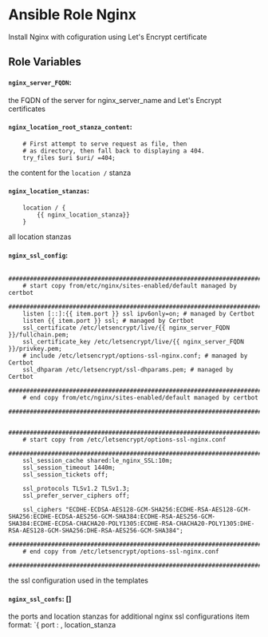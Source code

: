 # Ansible Role Nginx
Install Nginx with cofiguration using Let's Encrypt certificate

## Role Variables

#### `nginx_server_FQDN`:
the FQDN of the server for nginx_server_name and Let's Encrypt certificates

#### `nginx_location_root_stanza_content`: 
```
    # First attempt to serve request as file, then
    # as directory, then fall back to displaying a 404.
    try_files $uri $uri/ =404;
```
the content for the `location /` stanza

#### `nginx_location_stanzas`: 
```
    location / {
        {{ nginx_location_stanza}}
    }
```
all location stanzas

#### `nginx_ssl_config`: 
```
    ###########################################################################
    # start copy from/etc/nginx/sites-enabled/default managed by certbot
    ###########################################################################
    listen [::]:{{ item.port }} ssl ipv6only=on; # managed by Certbot
    listen {{ item.port }} ssl; # managed by Certbot
    ssl_certificate /etc/letsencrypt/live/{{ nginx_server_FQDN }}/fullchain.pem;
    ssl_certificate_key /etc/letsencrypt/live/{{ nginx_server_FQDN }}/privkey.pem;
    # include /etc/letsencrypt/options-ssl-nginx.conf; # managed by Certbot
    ssl_dhparam /etc/letsencrypt/ssl-dhparams.pem; # managed by Certbot
    ###########################################################################
    # end copy from/etc/nginx/sites-enabled/default managed by certbot
    ###########################################################################

    ###########################################################################
    # start copy from /etc/letsencrypt/options-ssl-nginx.conf
    ###########################################################################
    ssl_session_cache shared:le_nginx_SSL:10m;
    ssl_session_timeout 1440m;
    ssl_session_tickets off;

    ssl_protocols TLSv1.2 TLSv1.3;
    ssl_prefer_server_ciphers off;

    ssl_ciphers "ECDHE-ECDSA-AES128-GCM-SHA256:ECDHE-RSA-AES128-GCM-SHA256:ECDHE-ECDSA-AES256-GCM-SHA384:ECDHE-RSA-AES256-GCM-SHA384:ECDHE-ECDSA-CHACHA20-POLY1305:ECDHE-RSA-CHACHA20-POLY1305:DHE-RSA-AES128-GCM-SHA256:DHE-RSA-AES256-GCM-SHA384";
    ###########################################################################
    # end copy from /etc/letsencrypt/options-ssl-nginx.conf
    ###########################################################################
```
the ssl configuration used in the templates

#### `nginx_ssl_confs`: []
the ports and location stanzas for additional nginx ssl configurations
item format: `{ port : <portnumber>, location_stanza